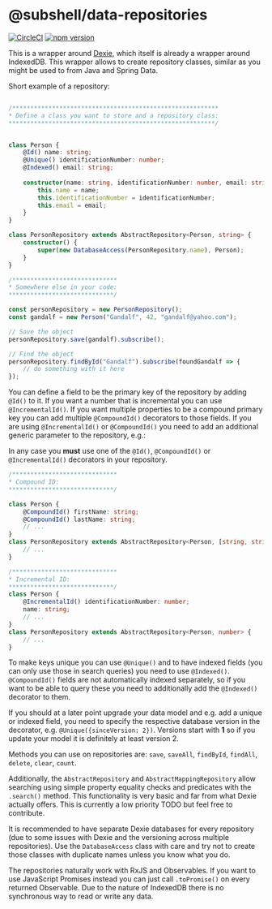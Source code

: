 # @subshell/data-repositories

[![CircleCI](https://circleci.com/gh/subshell/data-repositories.svg?style=svg)](https://circleci.com/gh/subshell/data-repositories) [![npm version](https://badge.fury.io/js/%40subshell%2Fdata-repositories.svg)](https://badge.fury.io/js/%40subshell%2Fdata-repositories)

This is a wrapper around [Dexie](https://github.com/dfahlander/Dexie.js), which itself is already a wrapper around IndexedDB. This wrapper allows to create
repository classes, similar as you might be used to from Java and Spring Data.

Short example of a repository:

```typescript

/*********************************************************
* Define a class you want to store and a repository class:
*********************************************************/


class Person {    
    @Id() name: string;
    @Unique() identificationNumber: number;
    @Indexed() email: string;
    
    constructor(name: string, identificationNumber: number, email: string) {
        this.name = name;
        this.identificationNumber = identificationNumber;
        this.email = email;
    }
}

class PersonRepository extends AbstractRepository<Person, string> {
    constructor() {
        super(new DatabaseAccess(PersonRepository.name), Person);
    }
}

/*****************************
* Somewhere else in your code:
*****************************/

const personRepository = new PersonRepository();
const gandalf = new Person("Gandalf", 42, "gandalf@yahoo.com");

// Save the object
personRepository.save(gandalf).subscribe();

// Find the object
personRepository.findById("Gandalf").subscribe(foundGandalf => {
    // do something with it here
});
```

You can define a field to be the primary key of the repository by adding `@Id()` to it. If you want a number that is incremental you can use `@IncrementalId()`. 
If you want multiple properties to be a compound primary key you can add multiple `@CompoundId()` decorators to those fields. If you are using `@IncrementalId()` 
or `@CompoundId()` you need to add an additional generic parameter to the repository, e.g.:

In any case you **must** use one of the `@Id()`, `@CompoundId()` or `@IncrementalId()` decorators in your repository.

```typescript
/*****************************
* Compound ID:
*****************************/

class Person {
    @CompoundId() firstName: string;
    @CompoundId() lastName: string;
    // ...
}
class PersonRepository extends AbstractRepository<Person, [string, string]> {
    // ...
}

/*****************************
* Incremental ID:
*****************************/
class Person {
    @IncrementalId() identificationNumber: number;
    name: string;
    // ...
}
class PersonRepository extends AbstractRepository<Person, number> {
    // ...
}
```

To make keys unique you can use `@Unique()` and to have indexed fields (you can only use those in search queries) you need to use `@Indexed()`. 
`@CompoundId()` fields are not automatically indexed separately, so if you want to be able to query these you need to additionally add the
`@Indexed()` decorator to them. 

If you should at a later point upgrade your data model and e.g. add a unique or indexed field, you need to specify the respective database version in the decorator,
e.g. `@Unique({sinceVersion: 2})`. Versions start with **1** so if you update your model it is definitely at least version 2.

Methods you can use on repositories are: `save`, `saveAll`, `findById`, `findAll`, `delete`, `clear`, `count`.

Additionally, the `AbstractRepository` and `AbstractMappingRepository` allow searching using simple property equality checks and predicates with the `.search()` method.
This functionality is very basic and far from what Dexie actually offers. This is currently a low priority TODO but feel free to contribute.
   
It is recommended to have separate Dexie databases for every repository (due to some issues with Dexie and the versioning across multiple repositories). Use the `DatabaseAccess` class with care and
try not to create those classes with duplicate names unless you know what you do.

The repositories naturally work with RxJS and Observables. If you want to use JavaScript Promises instead you can just call `.toPromise()` on every returned Observable. 
Due to the nature of IndexedDB there is no synchronous way to read or write any data.
